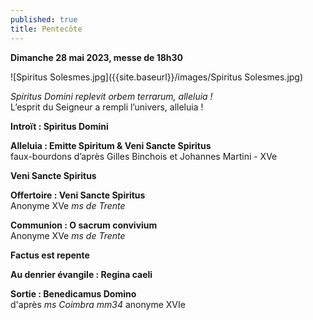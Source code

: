 ```yaml
---
published: true
title: Pentecôte
---
```

**Dimanche 28 mai 2023, messe de 18h30**  

![Spiritus Solesmes.jpg]({{site.baseurl}}/images/Spiritus Solesmes.jpg)

*Spiritus Domini replevit orbem terrarum, alleluia !*  
L’esprit du Seigneur a rempli l’univers, alleluia !

**Introït : Spiritus Domini**

**Alleluia : Emitte Spiritum & Veni Sancte Spiritus**  
faux-bourdons d’après Gilles Binchois et Johannes Martini - XVe

**Veni Sancte Spiritus**

**Offertoire : Veni Sancte Spiritus**  
Anonyme XVe *ms de Trente*

**Communion : O sacrum convivium**  
Anonyme XVe *ms de Trente*

**Factus est repente**

**Au denrier évangile : Regina caeli**

**Sortie : Benedicamus Domino**  
d'après *ms Coimbra mm34* anonyme XVIe
